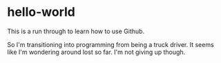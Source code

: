 # hello-world
This is a run through to learn how to use Github.

So I'm transitioning into programming from being a truck driver. It seems like I'm wondering around lost so far. I'm not giving up though.

